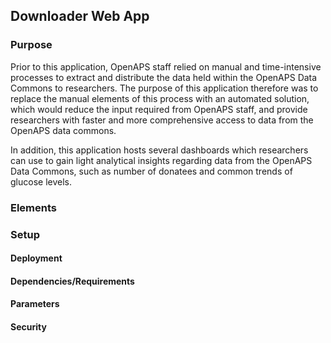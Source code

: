 ## Downloader Web App

### Purpose
Prior to this application, OpenAPS staff relied on manual and time-intensive processes to extract and distribute the data held within the OpenAPS Data Commons to researchers. The purpose of this application therefore was to replace the manual elements of this process with an automated solution, which would reduce the input required from OpenAPS staff, and provide researchers with faster and more comprehensive access to data from the OpenAPS data commons.

In addition, this application hosts several dashboards which researchers can use to gain light analytical insights regarding data from the OpenAPS Data Commons, such as number of donatees and common trends of glucose levels.

### Elements



### Setup
#### Deployment


#### Dependencies/Requirements



#### Parameters




#### Security
